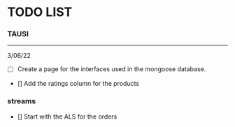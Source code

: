 # TODO LIST

### TAUSI

---

3/06/22

- [ ] Create a page for the interfaces used in the mongoose database.
- [] Add the ratings column for the products

### streams

- [] Start with the ALS for the orders

